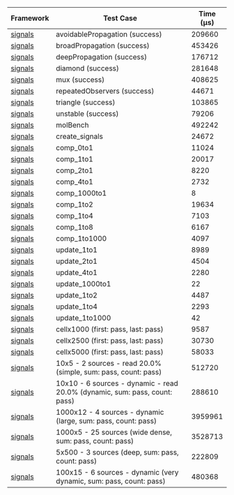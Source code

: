 | Framework | Test Case | Time (μs) |
| --- | --- | --- |
| [signals](https://github.com/rodydavis/signals.dart) | avoidablePropagation (success) | 209660 |
| [signals](https://github.com/rodydavis/signals.dart) | broadPropagation (success) | 453426 |
| [signals](https://github.com/rodydavis/signals.dart) | deepPropagation (success) | 176712 |
| [signals](https://github.com/rodydavis/signals.dart) | diamond (success) | 281648 |
| [signals](https://github.com/rodydavis/signals.dart) | mux (success) | 408625 |
| [signals](https://github.com/rodydavis/signals.dart) | repeatedObservers (success) | 44671 |
| [signals](https://github.com/rodydavis/signals.dart) | triangle (success) | 103865 |
| [signals](https://github.com/rodydavis/signals.dart) | unstable (success) | 79206 |
| [signals](https://github.com/rodydavis/signals.dart) | molBench | 492242 |
| [signals](https://github.com/rodydavis/signals.dart) | create_signals | 24672 |
| [signals](https://github.com/rodydavis/signals.dart) | comp_0to1 | 11024 |
| [signals](https://github.com/rodydavis/signals.dart) | comp_1to1 | 20017 |
| [signals](https://github.com/rodydavis/signals.dart) | comp_2to1 | 8220 |
| [signals](https://github.com/rodydavis/signals.dart) | comp_4to1 | 2732 |
| [signals](https://github.com/rodydavis/signals.dart) | comp_1000to1 | 8 |
| [signals](https://github.com/rodydavis/signals.dart) | comp_1to2 | 19634 |
| [signals](https://github.com/rodydavis/signals.dart) | comp_1to4 | 7103 |
| [signals](https://github.com/rodydavis/signals.dart) | comp_1to8 | 6167 |
| [signals](https://github.com/rodydavis/signals.dart) | comp_1to1000 | 4097 |
| [signals](https://github.com/rodydavis/signals.dart) | update_1to1 | 8989 |
| [signals](https://github.com/rodydavis/signals.dart) | update_2to1 | 4504 |
| [signals](https://github.com/rodydavis/signals.dart) | update_4to1 | 2280 |
| [signals](https://github.com/rodydavis/signals.dart) | update_1000to1 | 22 |
| [signals](https://github.com/rodydavis/signals.dart) | update_1to2 | 4487 |
| [signals](https://github.com/rodydavis/signals.dart) | update_1to4 | 2293 |
| [signals](https://github.com/rodydavis/signals.dart) | update_1to1000 | 42 |
| [signals](https://github.com/rodydavis/signals.dart) | cellx1000 (first: pass, last: pass) | 9587 |
| [signals](https://github.com/rodydavis/signals.dart) | cellx2500 (first: pass, last: pass) | 30730 |
| [signals](https://github.com/rodydavis/signals.dart) | cellx5000 (first: pass, last: pass) | 58033 |
| [signals](https://github.com/rodydavis/signals.dart) | 10x5 - 2 sources - read 20.0% (simple, sum: pass, count: pass) | 512720 |
| [signals](https://github.com/rodydavis/signals.dart) | 10x10 - 6 sources - dynamic - read 20.0% (dynamic, sum: pass, count: pass) | 288610 |
| [signals](https://github.com/rodydavis/signals.dart) | 1000x12 - 4 sources - dynamic (large, sum: pass, count: pass) | 3959961 |
| [signals](https://github.com/rodydavis/signals.dart) | 1000x5 - 25 sources (wide dense, sum: pass, count: pass) | 3528713 |
| [signals](https://github.com/rodydavis/signals.dart) | 5x500 - 3 sources (deep, sum: pass, count: pass) | 222809 |
| [signals](https://github.com/rodydavis/signals.dart) | 100x15 - 6 sources - dynamic (very dynamic, sum: pass, count: pass) | 480368 |

